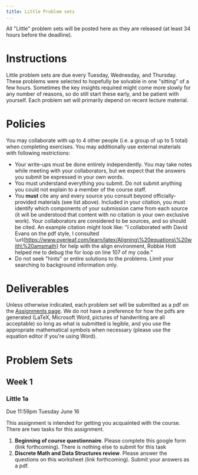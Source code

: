 ```yaml
---
title: Little Problem sets
...
```


All "Little" problem sets will be posted here as they are released (at least 34 hours before the deadline).

# Instructions

Little problem sets are due every Tuesday, Wednesday, and Thursday. These problems were selected to hopefully be solvable in one "sitting" of a few hours. Sometimes the key insights required might come more slowly for any number of reasons, so do still start these early, and be patient with yourself. Each problem set will primarily depend on recent lecture material.

# Policies

You may collaborate with up to 4 other people (i.e. a group of up to 5 total) when completing exercises. You may additionally use external materials with following restrictions:

- Your write-ups must be done entirely independently. You may take notes while meeting with your collaborators, but we expect that the answers you submit be expressed in your own words. 
- You must understand everything you submit. Do not submit anything you could not explain to a member of the course staff.
- You **must** cite any and every source you consult beyond officially-provided materials (see list above). Included in your citation, you must identify which components of your submission came from each source (it will be understood that content with no citation is your own exclusive work). Your collaborators are considered to be sources, and so should be cited. An example citation might look like: "I collaborated with David Evans on the pdf style, I consulted \url{https://www.overleaf.com/learn/latex/Aligning\%20equations\%20with\%20amsmath} for help with the align environment, Robbie Hott helped me to debug the for loop on line 107 of my code."
- Do not seek "hints" or entire solutions to the problems. Limit your searching to background information only.

# Deliverables

Unless otherwise indicated, each problem set will be submitted as a pdf on the [Assignments page](https://www.kytos.cs.virginia.edu/cs4102). We do not have a preference for how the pdfs are generated (LaTeX, Microsoft Word, pictures of handwriting are all acceptable) so long as what is submitted is legible, and you use the appropriate mathematical symbols when necessary (please use the equation editor if you're using Word).

# Problem Sets

## Week 1

### Little 1a

Due 11:59pm Tuesday June 16

This assignment is intended for getting you acquainted with the course. There are two tasks for this assignment. 

1. **Beginning of course questionnaire**. Please complete this google form (link forthcoming). There is nothing else to submit for this task
1. **Discrete Math and Data Structures review**. Please answer the questions on this worksheet (link forthcoming). Submit your answers as a pdf.
